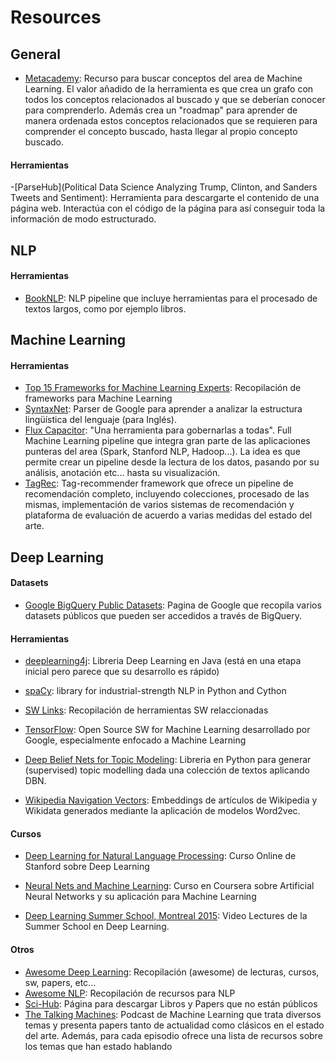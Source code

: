 # Resources

## General
- [Metacademy](https://metacademy.org/): Recurso para buscar conceptos del area de Machine Learning. El valor añadido de la herramienta es que crea un grafo con todos los conceptos relacionados al buscado y que se deberían conocer para comprenderlo. Además crea un "roadmap" para aprender de manera ordenada estos conceptos relacionados que se requieren para comprender el concepto buscado, hasta llegar al propio concepto buscado.
 
#### Herramientas
-[ParseHub](Political Data Science Analyzing Trump, Clinton, and Sanders Tweets and Sentiment): Herramienta para descargarte el contenido de una página web. Interactúa con el código de la página para así conseguir toda la información de modo estructurado.

## NLP

#### Herramientas

- [BookNLP](https://github.com/dbamman/book-nlp): NLP pipeline que incluye herramientas para el procesado de textos largos, como por ejemplo libros.

## Machine Learning

#### Herramientas

- [Top 15 Frameworks for Machine Learning Experts](http://www.kdnuggets.com/2016/04/top-15-frameworks-machine-learning-experts.html): Recopilación de frameworks para Machine Learning
- [SyntaxNet](http://googleresearch.blogspot.com.es/2016/05/announcing-syntaxnet-worlds-most.html):  Parser de Google para aprender a analizar la estructura lingüística del lenguaje (para Inglés).
- [Flux Capacitor](https://github.com/fluxcapacitor/pipeline/wiki): "Una herramienta para gobernarlas a todas". Full Machine Learning pipeline que integra gran parte de las aplicaciones punteras del area (Spark, Stanford NLP, Hadoop...). La idea es que permite crear un pipeline desde la lectura de los datos, pasando por su análisis, anotación etc... hasta su visualización.
- [TagRec](https://github.com/learning-layers/TagRec/blob/master/README.md): Tag-recommender framework que ofrece un pipeline de recomendación completo, incluyendo colecciones, procesado de las mismas, implementación de varios sistemas de recomendación y plataforma de evaluación de acuerdo a varias medidas del estado del arte.

## Deep Learning

#### Datasets
- [Google BigQuery Public Datasets](https://cloud.google.com/bigquery/public-data/): Pagina de Google que recopila varios datasets públicos que pueden ser accedidos a través de BigQuery.

#### Herramientas
- [deeplearning4j](http://deeplearning4j.org/): Libreria Deep Learning en Java (está en una etapa inicial pero parece que su desarrollo es rápido)

- [spaCy](http://spacy.io/):  library for industrial-strength NLP in Python and Cython

- [SW Links](http://deeplearning.net/software_links/): Recopilación de herramientas SW relaccionadas

- [TensorFlow](http://tensorflow.org/): Open Source SW for Machine Learning desarrollado por Google, especialmente enfocado a Machine Learning
- [Deep Belief Nets for Topic Modeling](https://github.com/larsmaaloee/deep-belief-nets-for-topic-modeling): Libreria en Python para generar (supervised) topic modelling dada una colección de textos aplicando DBN.
- [Wikipedia Navigation Vectors](https://figshare.com/articles/Wikipedia_Vectors/3146878): Embeddings de artículos de Wikipedia y Wikidata generados mediante la aplicación de modelos Word2vec.

#### Cursos

- [Deep Learning for Natural Language Processing](http://cs224d.stanford.edu/syllabus.html): Curso Online de Stanford sobre Deep Learning

- [Neural Nets and Machine Learning](https://www.coursera.org/course/neuralnets): Curso en Coursera sobre Artificial Neural Networks y su aplicación para Machine Learning
- [Deep Learning Summer School, Montreal 2015](http://videolectures.net/deeplearning2015_montreal/): Video Lectures de la Summer School en Deep Learning.
 

#### Otros
- [Awesome Deep Learning](https://github.com/ChristosChristofidis/awesome-deep-learning): Recopilación (awesome) de lecturas, cursos, sw, papers, etc...
- [Awesome NLP](https://github.com/keonkim/awesome-nlp): Recopilación de recursos para NLP
- [Sci-Hub](http://sci-hub.cc/): Página para descargar Libros y Papers que no están públicos
- [The Talking Machines](http://www.thetalkingmachines.com/): Podcast de Machine Learning que trata diversos temas y presenta papers tanto de actualidad como clásicos en el estado del arte. Además, para cada episodio ofrece una lista de recursos sobre los temas que han estado hablando

